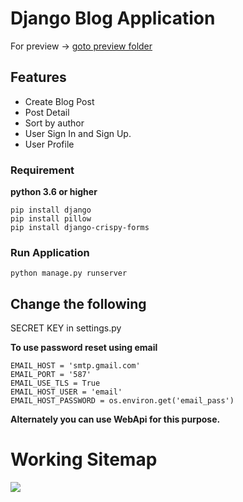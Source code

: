 # Django Blog Application

For preview -> [goto preview folder](preview/)

## Features
 * Create Blog Post<br>
 * Post Detail<br>
 * Sort by author<br>
 * User Sign In and Sign Up.<br>
 * User Profile<br>

### Requirement<br>
**python 3.6 or higher** <br>
```
pip install django
pip install pillow
pip install django-crispy-forms
```

### Run Application <br>
  
  `python manage.py runserver`

## Change the following <br>

SECRET KEY in settings.py

**To use password reset using email**

```
EMAIL_HOST = 'smtp.gmail.com'
EMAIL_PORT = '587'
EMAIL_USE_TLS = True
EMAIL_HOST_USER = 'email'
EMAIL_HOST_PASSWORD = os.environ.get('email_pass')
```

**Alternately you can use WebApi for this purpose.**

# Working Sitemap

[![](https://mermaid.ink/img/eyJjb2RlIjoiZ3JhcGggVERcblx0QShbU3RhcnRdKSAtLT4gQltIb21lUGFnZV1cblx0QltIb21lUGFnZV0gLS0-IEVbVmlld0Jsb2dzXVxuXHRFW1ZpZXdCbG9nc10gLS0-IEZ7U29ydCBieSBhdXRob3J9XG5cdEZ7U29ydCBieSBhdXRob3J9IC0tPiBHW0luZGl2aWR1YWwgUG9zdF1cblx0R1tJbmRpdmlkdWFsIFBvc3RdIC0tPiBIW0RldGFpbGVkIFBvc3RdXG5cdEhbRGV0YWlsZWQgUG9zdF0gLS0-R1tJbmRpdmlkdWFsIFBvc3RdXG5cdEJbSG9tZVBhZ2VdIC0tPiBDW0xvZ2luXVxuXHRCW0hvbWVQYWdlXSAtLT4gRFtSZWdpc3Rlcl1cblx0Q1tMb2dpbl0gLS0-IGF7QXV0aGVudGljYXRpb259XG5cdGF7QXV0aGVudGljYXRpb259IC0tPiBiWy9GYWlsZWQvXVxuXHRiWy9GYWlsZWQvXSAtLT4gYXtBdXRoZW50aWNhdGlvbn1cblx0YXtBdXRoZW50aWNhdGlvbn0gLS0-IGNbL1N1Y2Nlc3MvXVxuXHRjWy9TdWNjZXNzL10gLS0-IGVbQ3JlYXRlIEJsb2ddXG5cdGNbL1N1Y2Nlc3MvXSAtLT4gZltWaWV3IFdyaXR0ZW4gQmxvZ3NdXG5cdGNbL1N1Y2Nlc3MvXSAtLT4gZFtsb2dvdXRdXG5cdGRbbG9nb3V0XSAtLT4gWChbRXhpdF0pXG5cdGNbL1N1Y2Nlc3MvXSAtLT4gZ1twcm9maWxlXVxuXHRnW3Byb2ZpbGVdIC0tPiBoW3VwZGF0ZSBpbmZvXVxuXHRoW3VwZGF0ZSBpbmZvXSAtLT58VmFsaWR8IGl7dXBkYXRpbmd9XG5cdGl7dXBkYXRpbmd9IC0tPmdbcHJvZmlsZV1cblx0RFtSZWdpc3Rlcl0gLS0-fEZpbGwgSW5mb3wgMXtWYWxpZGF0aW9ufVxuXHQxe1ZhbGlkYXRpb259IC0tPmNbL1N1Y2Nlc3MvXVxuXHQxe1ZhbGlkYXRpb259IC0tPjNbRmFpbGVkXVxuXHQzW0ZhaWxlZF0gLS0-MXtWYWxpZGF0aW9ufSIsIm1lcm1haWQiOnsidGhlbWUiOiJkZWZhdWx0In0sInVwZGF0ZUVkaXRvciI6ZmFsc2V9)](https://mermaid-js.github.io/mermaid-live-editor/#/edit/eyJjb2RlIjoiZ3JhcGggVERcblx0QShbU3RhcnRdKSAtLT4gQltIb21lUGFnZV1cblx0QltIb21lUGFnZV0gLS0-IEVbVmlld0Jsb2dzXVxuXHRFW1ZpZXdCbG9nc10gLS0-IEZ7U29ydCBieSBhdXRob3J9XG5cdEZ7U29ydCBieSBhdXRob3J9IC0tPiBHW0luZGl2aWR1YWwgUG9zdF1cblx0R1tJbmRpdmlkdWFsIFBvc3RdIC0tPiBIW0RldGFpbGVkIFBvc3RdXG5cdEhbRGV0YWlsZWQgUG9zdF0gLS0-R1tJbmRpdmlkdWFsIFBvc3RdXG5cdEJbSG9tZVBhZ2VdIC0tPiBDW0xvZ2luXVxuXHRCW0hvbWVQYWdlXSAtLT4gRFtSZWdpc3Rlcl1cblx0Q1tMb2dpbl0gLS0-IGF7QXV0aGVudGljYXRpb259XG5cdGF7QXV0aGVudGljYXRpb259IC0tPiBiWy9GYWlsZWQvXVxuXHRiWy9GYWlsZWQvXSAtLT4gYXtBdXRoZW50aWNhdGlvbn1cblx0YXtBdXRoZW50aWNhdGlvbn0gLS0-IGNbL1N1Y2Nlc3MvXVxuXHRjWy9TdWNjZXNzL10gLS0-IGVbQ3JlYXRlIEJsb2ddXG5cdGNbL1N1Y2Nlc3MvXSAtLT4gZltWaWV3IFdyaXR0ZW4gQmxvZ3NdXG5cdGNbL1N1Y2Nlc3MvXSAtLT4gZFtsb2dvdXRdXG5cdGRbbG9nb3V0XSAtLT4gWChbRXhpdF0pXG5cdGNbL1N1Y2Nlc3MvXSAtLT4gZ1twcm9maWxlXVxuXHRnW3Byb2ZpbGVdIC0tPiBoW3VwZGF0ZSBpbmZvXVxuXHRoW3VwZGF0ZSBpbmZvXSAtLT58VmFsaWR8IGl7dXBkYXRpbmd9XG5cdGl7dXBkYXRpbmd9IC0tPmdbcHJvZmlsZV1cblx0RFtSZWdpc3Rlcl0gLS0-fEZpbGwgSW5mb3wgMXtWYWxpZGF0aW9ufVxuXHQxe1ZhbGlkYXRpb259IC0tPmNbL1N1Y2Nlc3MvXVxuXHQxe1ZhbGlkYXRpb259IC0tPjNbRmFpbGVkXVxuXHQzW0ZhaWxlZF0gLS0-MXtWYWxpZGF0aW9ufSIsIm1lcm1haWQiOnsidGhlbWUiOiJkZWZhdWx0In0sInVwZGF0ZUVkaXRvciI6ZmFsc2V9)